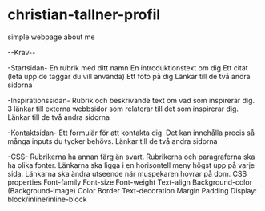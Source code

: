 # christian-tallner-profil
simple webpage about me

--Krav--

-Startsidan-
En rubrik med ditt namn
En introduktionstext om dig
Ett citat (leta upp de taggar du vill använda)
Ett foto på dig
Länkar till de två andra sidorna

-Inspirationssidan-
Rubrik och beskrivande text om vad som inspirerar dig.
3 länkar till externa webbsidor som relaterar till det som inspirerar dig. 
Länkar till de två andra sidorna

-Kontaktsidan-
Ett formulär för att kontakta dig. Det kan innehålla precis så många inputs du tycker behövs. 
Länkar till de två andra sidorna

-CSS-
Rubrikerna ha annan färg än svart.
Rubrikerna och paragraferna ska ha olika fonter. 
Länkarna ska ligga i en horisontell meny högst upp på varje sida.
Länkarna ska ändra utseende när muspekaren hovrar på dom. 
CSS properties
Font-family
Font-size
Font-weight
Text-align 
Background-color
(Background-image)
Color
Border
Text-decoration 
Margin
Padding
Display: block/inline/inline-block 

